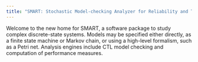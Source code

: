 ```yaml
---
title: "SMART: Stochastic Model-checking Analyzer for Reliability and Timing"
---
```



Welcome to the new home for SMART,
a software package to study complex discrete-state systems.
Models may be specified either directly, as a finite state machine
or Markov chain,
or using a high-level formalism, such as a Petri net.
Analysis engines include CTL model checking and computation of
performance measures.

